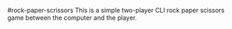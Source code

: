 #rock-paper-scrissors
 This is a simple two-player CLI rock paper scissors game between the computer and the player.